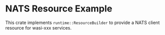 # NATS Resource Example

This crate implements `runtime::ResourceBuilder` to provide a NATS client resource
for wasi-xxx services.
